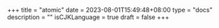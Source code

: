 +++
title = "atomic"
date = 2023-08-01T15:49:48+08:00
type = "docs"
description = ""
isCJKLanguage = true
draft = false
+++